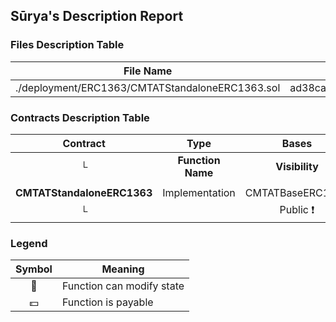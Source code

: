 ## Sūrya's Description Report

### Files Description Table


|  File Name  |  SHA-1 Hash  |
|-------------|--------------|
| ./deployment/ERC1363/CMTATStandaloneERC1363.sol | ad38ca8dea4f1ac7153a1f1df7fec90adfd05cda |


### Contracts Description Table


|  Contract  |         Type        |       Bases      |                  |                 |
|:----------:|:-------------------:|:----------------:|:----------------:|:---------------:|
|     └      |  **Function Name**  |  **Visibility**  |  **Mutability**  |  **Modifiers**  |
||||||
| **CMTATStandaloneERC1363** | Implementation | CMTATBaseERC1363 |||
| └ | <Constructor> | Public ❗️ | 🛑  | ERC2771Module |


### Legend

|  Symbol  |  Meaning  |
|:--------:|-----------|
|    🛑    | Function can modify state |
|    💵    | Function is payable |
